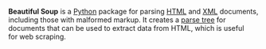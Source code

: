 **Beautiful Soup** is a [Python](https://en.wikipedia.org/wiki/Python_\(programming_language\) "Python (programming language)") package for parsing [HTML](https://en.wikipedia.org/wiki/HTML "HTML") and [XML](https://en.wikipedia.org/wiki/XML "XML") documents, including those with malformed markup. It creates a [parse tree](https://en.wikipedia.org/wiki/Parse_tree "Parse tree") for documents that can be used to extract data from HTML, which is useful for web scraping.